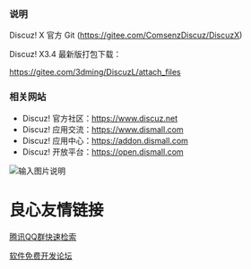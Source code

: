 ### 说明
Discuz! X 官方 Git (https://gitee.com/ComsenzDiscuz/DiscuzX) 

Discuz! X3.4 最新版打包下载：

https://gitee.com/3dming/DiscuzL/attach_files

### 相关网站

- Discuz! 官方社区：https://www.discuz.net
- Discuz! 应用交流：https://www.dismall.com
- Discuz! 应用中心：https://addon.dismall.com
- Discuz! 开放平台：https://open.dismall.com

![输入图片说明](https://images.gitee.com/uploads/images/2019/1201/204503_13d83b85_134400.png "qqqun.png")

 # 良心友情链接

[腾讯QQ群快速检索](http://u.720life.cn/s/8cf73f7c)

[软件免费开发论坛](http://u.720life.cn/s/bbb01dc0)